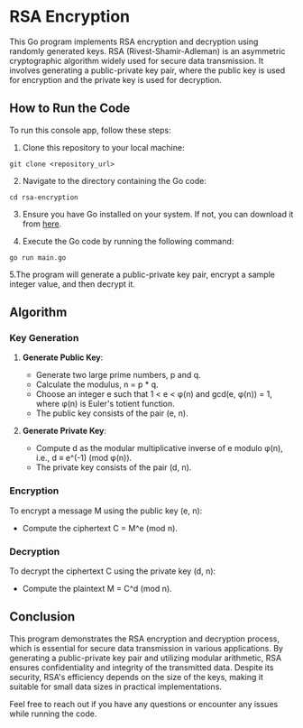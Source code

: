 # RSA Encryption

This Go program implements RSA encryption and decryption using randomly generated keys. RSA (Rivest-Shamir-Adleman) is an asymmetric cryptographic algorithm widely used for secure data transmission. It involves generating a public-private key pair, where the public key is used for encryption and the private key is used for decryption.

## How to Run the Code

To run this console app, follow these steps:

1. Clone this repository to your local machine:

```
git clone <repository_url>
```

2. Navigate to the directory containing the Go code:

```
cd rsa-encryption
```

3. Ensure you have Go installed on your system. If not, you can download it from [here](https://golang.org/dl/).

4. Execute the Go code by running the following command:

```
go run main.go
```
5.The program will generate a public-private key pair, encrypt a sample integer value, and then decrypt it.

## Algorithm
### Key Generation

1. **Generate Public Key**: 
   - Generate two large prime numbers, p and q.
   - Calculate the modulus, n = p * q.
   - Choose an integer e such that 1 < e < φ(n) and gcd(e, φ(n)) = 1, where φ(n) is Euler's totient function.
   - The public key consists of the pair (e, n).

2. **Generate Private Key**: 
   - Compute d as the modular multiplicative inverse of e modulo φ(n), i.e., d ≡ e^(-1) (mod φ(n)).
   - The private key consists of the pair (d, n).

### Encryption

To encrypt a message M using the public key (e, n):
   - Compute the ciphertext C = M^e (mod n).

### Decryption

To decrypt the ciphertext C using the private key (d, n):
   - Compute the plaintext M = C^d (mod n).

## Conclusion

This program demonstrates the RSA encryption and decryption process, which is essential for secure data transmission in various applications. By generating a public-private key pair and utilizing modular arithmetic, RSA ensures confidentiality and integrity of the transmitted data. Despite its security, RSA's efficiency depends on the size of the keys, making it suitable for small data sizes in practical implementations.

Feel free to reach out if you have any questions or encounter any issues while running the code.
